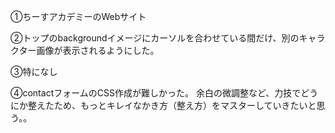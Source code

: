 ①ちーすアカデミーのWebサイト

②トップのbackgroundイメージにカーソルを合わせている間だけ、別のキャラクター画像が表示されるようにした。

③特になし

④contactフォームのCSS作成が難しかった。
 余白の微調整など、力技でどうにか整えたため、もっとキレイなかき方（整え方）をマスターしていきたいと思う。。